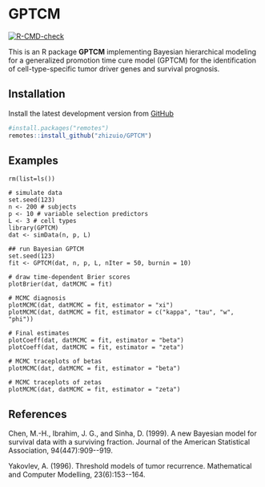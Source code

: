 # GPTCM
<!-- 
[![CRAN
status](https://www.r-pkg.org/badges/version/GPTCM)](https://cran.r-project.org/package=GPTCM)
[![r-universe](https://ocbe-uio.r-universe.dev/badges/GPTCM)](https://ocbe-uio.r-universe.dev/GPTCM)
[![License](https://img.shields.io/badge/License-GPLv3-brightgreen.svg)](https://www.gnu.org/licenses/gpl-3.0)
[![DOI](https://img.shields.io/badge/doi-10.32614%2FCRAN.package.GPTCM-brightgreen)](https://doi.org/10.32614/CRAN.package.GPTCM)
-->
[![R-CMD-check](https://github.com/zhizuio/GPTCM/workflows/R-CMD-check/badge.svg)](https://github.com/zhizuio/GPTCM/actions)


This is an R package **GPTCM** implementing Bayesian hierarchical modeling for a generalized promotion time cure model (GPTCM) for the identification of cell-type-specific tumor driver genes and survival prognosis. 

## Installation

Install the latest development version from [GitHub](https://github.com/zhizuio/GPTCM)

```r
#install.packages("remotes")
remotes::install_github("zhizuio/GPTCM")
```

## Examples

```{r}
rm(list=ls())

# simulate data
set.seed(123)
n <- 200 # subjects
p <- 10 # variable selection predictors
L <- 3 # cell types
library(GPTCM)
dat <- simData(n, p, L)

## run Bayesian GPTCM
set.seed(123)
fit <- GPTCM(dat, n, p, L, nIter = 50, burnin = 10)

# draw time-dependent Brier scores
plotBrier(dat, datMCMC = fit)

# MCMC diagnosis
plotMCMC(dat, datMCMC = fit, estimator = "xi")
plotMCMC(dat, datMCMC = fit, estimator = c("kappa", "tau", "w", "phi"))

# Final estimates
plotCoeff(dat, datMCMC = fit, estimator = "beta")
plotCoeff(dat, datMCMC = fit, estimator = "zeta")

# MCMC traceplots of betas
plotMCMC(dat, datMCMC = fit, estimator = "beta")

# MCMC traceplots of zetas
plotMCMC(dat, datMCMC = fit, estimator = "zeta")

```


## References

Chen, M.-H., Ibrahim, J. G., and Sinha, D. (1999). A new Bayesian model for survival data with
a surviving fraction. Journal of the American Statistical Association, 94(447):909--919.

Yakovlev, A. (1996). Threshold models of tumor recurrence. Mathematical and Computer Modelling,
23(6):153--164.
